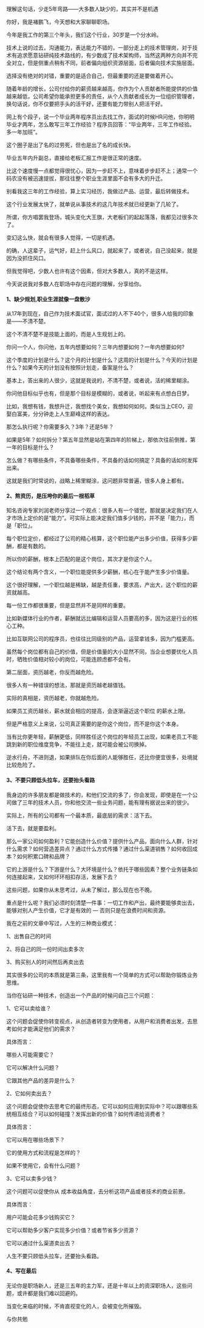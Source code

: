 理解这句话，少走5年弯路——大多数人缺少的，其实并不是机遇


你好，我是褚鹏飞，今天想和大家聊聊职场。

今年是我工作的第三个年头，我们这个行业，30岁是一个分水岭。

技术上说的过去，沟通能力，表达能力不错的，一部分走上的技术管理岗，对于技术有追求愿意钻研纯技术路线的，有少数成了技术架构师，当然这两种方向并不完全对立，但是侧重点稍有不同，前者偏向组织资源层面，后者偏向技术实施层面。

选择没有绝对的对错，重要的是适合自己，但最重要的还是要做着开心。

随着年龄的增长，公司付给你的薪资越来越高，你作为个人贡献者所能提供的价值越来越低，公司希望你能承担更多的责任，从个人贡献者成长为一位组织管理者，换句话说，你不仅要把手头的活干好，还要有能力带别人把活干好。

网上有个段子，说一个毕业两年程序员出去找工作，面试的时候HR问他，你明明毕业才两年，怎么敢写三年工作经验？程序员回答：“毕业两年，三年工作经验。多一年加班”。

这个圈子是出了名的过劳死，但也是出了名的成长快。

毕业五年内升副总，直接给老板汇报工作是很正常的速度。

比这个速度慢一点都觉得很忧心，因为一步赶不上，意味着步步赶不上；通常一个码农没有被迅速提拔，那往往整个职业生涯里面不会有多大的升迁。

别看我这三年的工作经验，算上实习经历，我做过产品、运营，最后转做技术。

这个行业发展太快了，就单说从事技术的这几年技术就已经更新了几轮了。

所谓，你方唱罢我登场，城头变化大王旗，大老板们的起起落落，我都见过很多次了。

变幻这么快，就会有很多人觉得，一切是机遇。

的确，人这辈子，运气好，赶上什么风口，就起来了，或者说，自己没起来，就是因为没抓住风口。

但我觉得吧，少数人也许有这个因素，但对大多数人，真的不是这样。

今天说说我对多数人在职场中存在问题的理解，分享给你。


#### 1、缺少规划,职业生涯就像一盘散沙

从17年到现在，自己作为技术面试官，面试过的人不下40个，很多人给我的印象是——不清不楚。

这个不清不楚不是技能上面的，而是人生规划上的。

你问一个人，你问他，五年内想要如何？三年内想要如何？一年内想要如何?

这个季度的计划是什么？这个月的计划是什么？这周的计划是什么？今天的计划是什么？如果今天的计划没有按照计划走，备案是什么？

基本上，答出来的人很少，这就是我说的，不清不楚，或者说，活的稀里糊涂。

你问他目标似乎也有，但是那个目标是模糊的，或者说，听起来有点想白日梦。

比如，我想有钱，我想升迁，我想找个美女，我想如何如何。类似当上CEO，迎娶白富美，分分钟走上人生巅峰这样的表达。

那怎么执行呢？你需要多久？3年？还是5年？

如果是5年？如何拆分？第五年显然是站在第四年的阶梯上，那依次往前倒推，第一年的目标是什么？

怎么做？有哪些条件，不具备哪些条件，不具备的话如何搞定？具备的话如何发挥出来。

这就是我们时常说的，战略上稀里糊涂，这问题非常普遍，很多人身上都有。



#### 2、熬资历，是压垮你的最后一根稻草

知名咨询专家刘润老师分享过一个观点：很多人有一个错觉，那就是决定我们在人才市场上定价的是“能力”。可实际上能决定我们值多少钱的，并不是「能力」，而是「职位」。

每个职位定价，都经过了公司的精心核算，这个职位能产出多少价值，获得多少薪酬，都是有数的。

所以你的薪酬，根本上匹配的是这个岗位，其次才是你这个人。

这个结论有两个含义，一个职位能提供多少薪酬，核心在于能产生多少价值量。

这个很好理解，一个职位越是稀缺，越是责任重，要求高，产出大，这个职位的薪资就越高。

每一份工作都很重要，但是显然并不是同样的重要。

比如新媒体行业的作者，薪酬就远比编辑和运营人员要高的多，因为这是行业的核心工种。

比如互联网公司的程序员，也往往比同级别的产品，运营拿钱多，因为门槛更高。

虽然每个岗位都有自己的价值，但是价值量的大小显然不同，当企业想要优化人员时，牺牲价值相对较小的岗位，可能连顾虑都不会有。

第二层面，资历越老，你反而越危险。

很多人有一种错误的想法，那就是资历越老越值钱。

实际的真相是，资历越老，你就越危险。

如果员工资历越长，薪水就会相应的提高，会逐渐逼近这个职位 的薪水上限。

但是严格意义上来说，公司真正需要的是你这个岗位，而不是你这个本身。

当有比你更年轻，薪酬更低，同样胜任这个岗位的年轻员工出现，如果老员工不能跳到新的职位维度竞争，不能往上走，就可能会被公司换掉。

逆水行舟，不进则退，如果排队在你后面的人能够胜任，还比你便宜很多，处境就比较危险了。

#### 3、不要只顾低头拉车，还要抬头看路

我身边的许多朋友都是做技术的，和他们交流的多了，你会发现，即使是在一个公司做了三年的技术人员，你和他交流一些业务问题，能有理有据说出来的很少。

实际上，所有的公司都有一个最本质，最底层的需求：活下去。

活下去，就是要盈利。

那么一家公司如何盈利？它能创造什么价值？提供什么产品，面向什么人群，针对什么需求？如何营造差异点？通过什么方式传播？通过什么渠道销售？如何收回成本？如何积累口碑和品牌？

它的上游是什么？下游是什么？大环境是什么？依托于哪些因素？整个业务链条如何连接起来，又如何环环相扣存活，发展下去？

这些问题，如果你从未思考过，从未了解过，那么现在也不晚。

重点是什么呢？我们必须时刻清楚一件事：一切工作和产出，最终要能够卖出去，能够对别人产生价值，它才是有效的 — 否则只是在浪费时间和资源。

我在之前的文章中写过，人生的三种商业模式：

1、出售自己的时间 

2、将自己的同一份时间出卖多次

3、购买别人的时间然后再卖出去

其实很多的公司的本质就是第三条，这里我有一个简单的方式可以帮助你锻炼业务思维。


当你在钻研一种技术，创造出一个产品的时候问自己三个问题：

1、它可以卖给谁？

这个问题会促使你转变视点，从创造者转变为使用者，从用户和消费者出发，去思考如何才能满足他们的需求？

具体而言：

哪些人可能需要它？

它可以解决什么问题？

它跟其他产品的差异是什么？

2、它如何卖出去？

这个问题会促使你去思考它的最终形态，它可以如何应用到实际中？可以跟哪些系统相互结合？可以如何碰撞？发挥出新的价值？如何传递给消费者？

具体而言：

它可以用在哪些场景下？

它的使用方式和流程是怎样的？

如果不使用它，会有什么问题？

3、它可以卖多少钱？

这个问题可以促使你从 成本收益角度，去分析这项产品或者技术的商业前景。

具体而言：

用户可能会花多少钱购买它？

它可以帮助多少客户实现多少价值？或者节省多少资源？

它可以通过什么渠道卖出去？

人生不要只顾低头拉车，还要抬头看路。



#### 4、写在最后

无论你是职场新人，还是三五年的主力军，还是十年以上的资深职场人，这些问题，或许都是我们难以回避的。

当变化来临的时候，不肯直视变化的人，会被变化所摧毁。

与你共勉